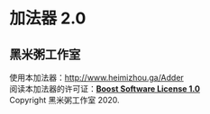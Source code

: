 # 加法器 2.0
## 黑米粥工作室
使用本加法器：<http://www.heimizhou.ga/Adder>  
阅读本加法器的许可证：[**Boost Software License 1.0**](https://github.com/Heymmy-Zhou/Adder/blob/master/LICENSE_1_0.txt)  
Copyright 黑米粥工作室 2020.
